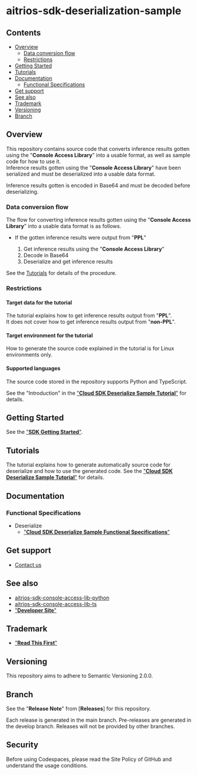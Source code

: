 # aitrios-sdk-deserialization-sample

## Contents <!-- omit in toc -->
- [Overview](#overview)
  - [Data conversion flow](#data-conversion-flow)
  - [Restrictions](#restrictions)
- [Getting Started](#getting-started)
- [Tutorials](#tutorials)
- [Documentation](#documentation)
  - [Functional Specifications](#functional-specifications)
- [Get support](#get-support)
- [See also](#see-also)
- [Trademark](#trademark)
- [Versioning](#versioning)
- [Branch](#branch)

## Overview
This repository contains source code that converts inference results gotten using the "**Console Access Library**" into a usable format, as well as sample code for how to use it. <br>
Inference results gotten using the "**Console Access Library**" have been serialized and must be deserialized into a usable data format. <br>

Inference results gotten is encoded in Base64 and must be decoded before deserializing. <br>

### Data conversion flow
The flow for converting inference results gotten using the "**Console Access Library**" into a usable data format is as follows.

- If the gotten inference results were output from "**PPL**"

    1. Get inference results using the "**Console Access Library**"
    2. Decode in Base64
    3. Deserialize and get inference results

See the [Tutorials](#tutorials) for details of the procedure.

### Restrictions

#### Target data for the tutorial
The tutorial explains how to get inference results output from "**PPL**".<br>
It does not cover how to get inference results output from "**non-PPL**".

#### Target environment for the tutorial
How to generate the source code explained in the tutorial is for Linux environments only.

#### Supported languages
The source code stored in the repository supports Python and TypeScript.

See the "Introduction" in the ["**Cloud SDK Deserialize Sample Tutorial**"](./docs/development-docs/CloudSDK_Tutorial_DeserializeSample.adoc) for details.

## Getting Started
See the ["**SDK Getting Started**"](https://developer.aitrios.sony-semicon.com/en/downloads#sdk-getting-started).

## Tutorials
The tutorial explains how to generate automatically source code for deserialize and how to use the generated code.
See the ["**Cloud SDK Deserialize Sample Tutorial**"](./docs/development-docs/CloudSDK_Tutorial_DeserializeSample.adoc) for details.

## Documentation
### Functional Specifications
- Deserialize
    - ["**Cloud SDK Deserialize Sample Functional Specifications**"](./docs/development-docs/CloudSDK_FuncSpec_DeserializeSample.adoc)

## Get support
- [Contact us](https://developer.aitrios.sony-semicon.com/en/contact-us-en)

## See also
- [aitrios-sdk-console-access-lib-python](https://github.com/SonySemiconductorSolutions/aitrios-sdk-console-access-lib-python)
- [aitrios-sdk-console-access-lib-ts](https://github.com/SonySemiconductorSolutions/aitrios-sdk-console-access-lib-ts)
- ["**Developer Site**"](https://developer.aitrios.sony-semicon.com/en)

## Trademark
- ["**Read This First**"](https://developer.aitrios.sony-semicon.com/en/documents/read-this-first)

## Versioning

This repository aims to adhere to Semantic Versioning 2.0.0.

## Branch

See the "**Release Note**" from [**Releases**] for this repository.

Each release is generated in the main branch. Pre-releases are generated in the develop branch. Releases will not be provided by other branches.

## Security

Before using Codespaces, please read the Site Policy of GitHub and understand the usage conditions. 


